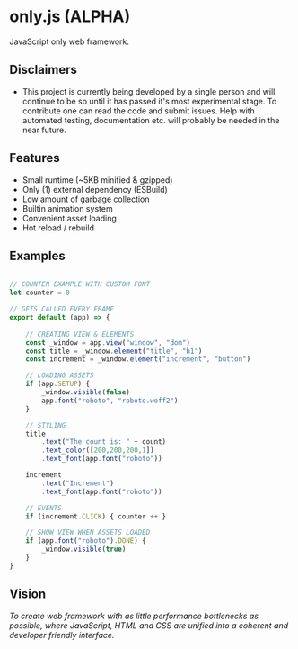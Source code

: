 # only.js (ALPHA)

JavaScript only web framework.

**Disclaimers**
------
+ This project is currently being developed by a single person and will continue to be so until
it has passed it's most experimental stage. To contribute one can read the code and submit issues. Help with
automated testing, documentation etc. will probably be needed in the near future.

**Features**
------
+ Small runtime (~5KB minified & gzipped)
+ Only (1) external dependency (ESBuild)
+ Low amount of garbage collection
+ Builtin animation system
+ Convenient asset loading
+ Hot reload / rebuild

**Examples**
------
```javascript

// COUNTER EXAMPLE WITH CUSTOM FONT
let counter = 0

// GETS CALLED EVERY FRAME
export default (app) => {
    
    // CREATING VIEW & ELEMENTS
    const _window = app.view("window", "dom")
    const title = _window.element("title", "h1")
    const increment = _window.element("increment", "button")

    // LOADING ASSETS
    if (app.SETUP) {
        _window.visible(false) 
        app.font("roboto", "roboto.woff2") 
    }

    // STYLING
    title
        .text("The count is: " + count)
        .text_color([200,200,200,1])
        .text_font(app.font("roboto"))

    increment
        .text("Increment")
        .text_font(app.font("roboto"))

    // EVENTS
    if (increment.CLICK) { counter ++ }

    // SHOW VIEW WHEN ASSETS LOADED
    if (app.font("roboto").DONE) { 
        _window.visible(true) 
    }
}

```

**Vision**
------
*To create web framework with as little performance bottlenecks as possible, where 
JavaScript, HTML and CSS are unified into a coherent and developer friendly interface.*
